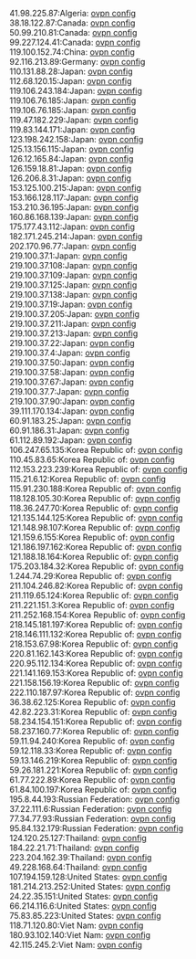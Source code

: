 41.98.225.87:Algeria: [ovpn config](vpn/41_98_225_87.ovpn)  
38.18.122.87:Canada: [ovpn config](vpn/38_18_122_87.ovpn)  
50.99.210.81:Canada: [ovpn config](vpn/50_99_210_81.ovpn)  
99.227.124.41:Canada: [ovpn config](vpn/99_227_124_41.ovpn)  
119.100.152.74:China: [ovpn config](vpn/119_100_152_74.ovpn)  
92.116.213.89:Germany: [ovpn config](vpn/92_116_213_89.ovpn)  
110.131.88.28:Japan: [ovpn config](vpn/110_131_88_28.ovpn)  
112.68.120.15:Japan: [ovpn config](vpn/112_68_120_15.ovpn)  
119.106.243.184:Japan: [ovpn config](vpn/119_106_243_184.ovpn)  
119.106.76.185:Japan: [ovpn config](vpn/119_106_76_185.ovpn)  
119.106.76.185:Japan: [ovpn config](vpn/119_106_76_185.ovpn)  
119.47.182.229:Japan: [ovpn config](vpn/119_47_182_229.ovpn)  
119.83.144.171:Japan: [ovpn config](vpn/119_83_144_171.ovpn)  
123.198.242.158:Japan: [ovpn config](vpn/123_198_242_158.ovpn)  
125.13.156.115:Japan: [ovpn config](vpn/125_13_156_115.ovpn)  
126.12.165.84:Japan: [ovpn config](vpn/126_12_165_84.ovpn)  
126.159.18.81:Japan: [ovpn config](vpn/126_159_18_81.ovpn)  
126.206.8.31:Japan: [ovpn config](vpn/126_206_8_31.ovpn)  
153.125.100.215:Japan: [ovpn config](vpn/153_125_100_215.ovpn)  
153.166.128.117:Japan: [ovpn config](vpn/153_166_128_117.ovpn)  
153.210.36.195:Japan: [ovpn config](vpn/153_210_36_195.ovpn)  
160.86.168.139:Japan: [ovpn config](vpn/160_86_168_139.ovpn)  
175.177.43.112:Japan: [ovpn config](vpn/175_177_43_112.ovpn)  
182.171.245.214:Japan: [ovpn config](vpn/182_171_245_214.ovpn)  
202.170.96.77:Japan: [ovpn config](vpn/202_170_96_77.ovpn)  
219.100.37.1:Japan: [ovpn config](vpn/219_100_37_1.ovpn)  
219.100.37.108:Japan: [ovpn config](vpn/219_100_37_108.ovpn)  
219.100.37.109:Japan: [ovpn config](vpn/219_100_37_109.ovpn)  
219.100.37.125:Japan: [ovpn config](vpn/219_100_37_125.ovpn)  
219.100.37.138:Japan: [ovpn config](vpn/219_100_37_138.ovpn)  
219.100.37.19:Japan: [ovpn config](vpn/219_100_37_19.ovpn)  
219.100.37.205:Japan: [ovpn config](vpn/219_100_37_205.ovpn)  
219.100.37.211:Japan: [ovpn config](vpn/219_100_37_211.ovpn)  
219.100.37.213:Japan: [ovpn config](vpn/219_100_37_213.ovpn)  
219.100.37.22:Japan: [ovpn config](vpn/219_100_37_22.ovpn)  
219.100.37.4:Japan: [ovpn config](vpn/219_100_37_4.ovpn)  
219.100.37.50:Japan: [ovpn config](vpn/219_100_37_50.ovpn)  
219.100.37.58:Japan: [ovpn config](vpn/219_100_37_58.ovpn)  
219.100.37.67:Japan: [ovpn config](vpn/219_100_37_67.ovpn)  
219.100.37.7:Japan: [ovpn config](vpn/219_100_37_7.ovpn)  
219.100.37.90:Japan: [ovpn config](vpn/219_100_37_90.ovpn)  
39.111.170.134:Japan: [ovpn config](vpn/39_111_170_134.ovpn)  
60.91.183.25:Japan: [ovpn config](vpn/60_91_183_25.ovpn)  
60.91.186.31:Japan: [ovpn config](vpn/60_91_186_31.ovpn)  
61.112.89.192:Japan: [ovpn config](vpn/61_112_89_192.ovpn)  
106.247.65.135:Korea Republic of: [ovpn config](vpn/106_247_65_135.ovpn)  
110.45.83.65:Korea Republic of: [ovpn config](vpn/110_45_83_65.ovpn)  
112.153.223.239:Korea Republic of: [ovpn config](vpn/112_153_223_239.ovpn)  
115.21.6.12:Korea Republic of: [ovpn config](vpn/115_21_6_12.ovpn)  
115.91.230.188:Korea Republic of: [ovpn config](vpn/115_91_230_188.ovpn)  
118.128.105.30:Korea Republic of: [ovpn config](vpn/118_128_105_30.ovpn)  
118.36.247.70:Korea Republic of: [ovpn config](vpn/118_36_247_70.ovpn)  
121.135.144.125:Korea Republic of: [ovpn config](vpn/121_135_144_125.ovpn)  
121.148.98.107:Korea Republic of: [ovpn config](vpn/121_148_98_107.ovpn)  
121.159.6.155:Korea Republic of: [ovpn config](vpn/121_159_6_155.ovpn)  
121.186.197.162:Korea Republic of: [ovpn config](vpn/121_186_197_162.ovpn)  
121.188.18.164:Korea Republic of: [ovpn config](vpn/121_188_18_164.ovpn)  
175.203.184.32:Korea Republic of: [ovpn config](vpn/175_203_184_32.ovpn)  
1.244.74.29:Korea Republic of: [ovpn config](vpn/1_244_74_29.ovpn)  
211.104.246.82:Korea Republic of: [ovpn config](vpn/211_104_246_82.ovpn)  
211.119.65.124:Korea Republic of: [ovpn config](vpn/211_119_65_124.ovpn)  
211.221.151.3:Korea Republic of: [ovpn config](vpn/211_221_151_3.ovpn)  
211.252.168.154:Korea Republic of: [ovpn config](vpn/211_252_168_154.ovpn)  
218.145.181.197:Korea Republic of: [ovpn config](vpn/218_145_181_197.ovpn)  
218.146.111.132:Korea Republic of: [ovpn config](vpn/218_146_111_132.ovpn)  
218.153.67.98:Korea Republic of: [ovpn config](vpn/218_153_67_98.ovpn)  
220.81.162.143:Korea Republic of: [ovpn config](vpn/220_81_162_143.ovpn)  
220.95.112.134:Korea Republic of: [ovpn config](vpn/220_95_112_134.ovpn)  
221.141.169.153:Korea Republic of: [ovpn config](vpn/221_141_169_153.ovpn)  
221.158.156.19:Korea Republic of: [ovpn config](vpn/221_158_156_19.ovpn)  
222.110.187.97:Korea Republic of: [ovpn config](vpn/222_110_187_97.ovpn)  
36.38.62.125:Korea Republic of: [ovpn config](vpn/36_38_62_125.ovpn)  
42.82.223.31:Korea Republic of: [ovpn config](vpn/42_82_223_31.ovpn)  
58.234.154.151:Korea Republic of: [ovpn config](vpn/58_234_154_151.ovpn)  
58.237.160.77:Korea Republic of: [ovpn config](vpn/58_237_160_77.ovpn)  
59.11.94.240:Korea Republic of: [ovpn config](vpn/59_11_94_240.ovpn)  
59.12.118.33:Korea Republic of: [ovpn config](vpn/59_12_118_33.ovpn)  
59.13.146.219:Korea Republic of: [ovpn config](vpn/59_13_146_219.ovpn)  
59.26.181.221:Korea Republic of: [ovpn config](vpn/59_26_181_221.ovpn)  
61.77.222.89:Korea Republic of: [ovpn config](vpn/61_77_222_89.ovpn)  
61.84.100.197:Korea Republic of: [ovpn config](vpn/61_84_100_197.ovpn)  
195.8.44.193:Russian Federation: [ovpn config](vpn/195_8_44_193.ovpn)  
37.22.111.6:Russian Federation: [ovpn config](vpn/37_22_111_6.ovpn)  
77.34.77.93:Russian Federation: [ovpn config](vpn/77_34_77_93.ovpn)  
95.84.132.179:Russian Federation: [ovpn config](vpn/95_84_132_179.ovpn)  
124.120.25.127:Thailand: [ovpn config](vpn/124_120_25_127.ovpn)  
184.22.21.71:Thailand: [ovpn config](vpn/184_22_21_71.ovpn)  
223.204.162.39:Thailand: [ovpn config](vpn/223_204_162_39.ovpn)  
49.228.168.64:Thailand: [ovpn config](vpn/49_228_168_64.ovpn)  
107.194.159.128:United States: [ovpn config](vpn/107_194_159_128.ovpn)  
181.214.213.252:United States: [ovpn config](vpn/181_214_213_252.ovpn)  
24.22.35.151:United States: [ovpn config](vpn/24_22_35_151.ovpn)  
66.214.116.6:United States: [ovpn config](vpn/66_214_116_6.ovpn)  
75.83.85.223:United States: [ovpn config](vpn/75_83_85_223.ovpn)  
118.71.120.80:Viet Nam: [ovpn config](vpn/118_71_120_80.ovpn)  
180.93.102.140:Viet Nam: [ovpn config](vpn/180_93_102_140.ovpn)  
42.115.245.2:Viet Nam: [ovpn config](vpn/42_115_245_2.ovpn)  
